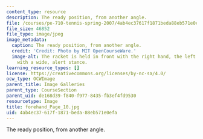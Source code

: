 ```yaml
---
content_type: resource
description: The ready position, from another angle.
file: /courses/pe-710-tennis-spring-2007/4ab4ec37617f1871beda88eb571e0efa_forehand_Page_10.jpg
file_size: 46852
file_type: image/jpeg
image_metadata:
  caption: The ready position, from another angle.
  credit: 'Credit: Photo by MIT OpenCourseWare.'
  image-alt: The racket is held in front with the right hand, the left hand steadying,
    with a wide, alert stance.
learning_resource_types: []
license: https://creativecommons.org/licenses/by-nc-sa/4.0/
ocw_type: OCWImage
parent_title: Image Galleries
parent_type: CourseSection
parent_uid: de168d39-f840-f977-8435-fb3ef4fd9530
resourcetype: Image
title: forehand_Page_10.jpg
uid: 4ab4ec37-617f-1871-beda-88eb571e0efa
---
```

The ready position, from another angle.